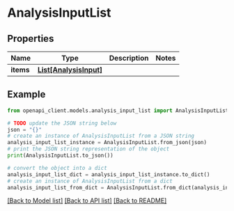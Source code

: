 # AnalysisInputList


## Properties

Name | Type | Description | Notes
------------ | ------------- | ------------- | -------------
**items** | [**List[AnalysisInput]**](AnalysisInput.md) |  | 

## Example

```python
from openapi_client.models.analysis_input_list import AnalysisInputList

# TODO update the JSON string below
json = "{}"
# create an instance of AnalysisInputList from a JSON string
analysis_input_list_instance = AnalysisInputList.from_json(json)
# print the JSON string representation of the object
print(AnalysisInputList.to_json())

# convert the object into a dict
analysis_input_list_dict = analysis_input_list_instance.to_dict()
# create an instance of AnalysisInputList from a dict
analysis_input_list_from_dict = AnalysisInputList.from_dict(analysis_input_list_dict)
```
[[Back to Model list]](../README.md#documentation-for-models) [[Back to API list]](../README.md#documentation-for-api-endpoints) [[Back to README]](../README.md)


